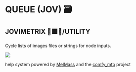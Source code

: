 
# QUEUE (JOV) 🗃
## JOVIMETRIX 🔺🟩🔵/UTILITY
<p>Cycle lists of images files or strings for node inputs.</p>

![](https://raw.githubusercontent.com/Amorano/Jovimetrix-examples/master/node/QUEUE/QUEUE.gif)

help system powered by [MelMass](https://github.com/melMass) and the [comfy_mtb](https://github.com/melMass/comfy_mtb) project
